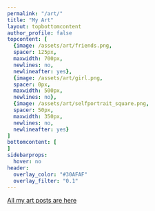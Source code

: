 ```yaml
---
permalink: "/art/"
title: "My Art"
layout: topbottomcontent
author_profile: false
topcontent: [
  {image: /assets/art/friends.png,
  spacer: 125px,
  maxwidth: 700px,
  newlines: no,
  newlineafter: yes},
  {image: /assets/art/girl.png,
  spacer: 0px,
  maxwidth: 500px,
  newlines: no},
  {image: /assets/art/selfportrait_square.png,
  spacer: 50px,
  maxwidth: 350px,
  newlines: no,
  newlineafter: yes}
]
bottomcontent: [
]
sidebarprops:
  hover: no
header:
  overlay_color: "#30AFAF"
  overlay_filter: "0.1"
---
```


[All my art posts are here](/all-art/)

